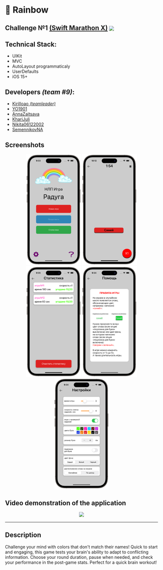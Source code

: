 # 🌈 Rainbow 

## Challenge №1 [(Swift Marathon X)](https://t.me/dev_rush) <a href="url"><img src="https://github.com/DmitryLorents/Bomba-Challenge1/blob/dmitry/readmeFix/Bomba-Challenge1/SupportingFiles/Assets.xcassets/ReadmeFiles/swiftMarathon.imageset/swift%20Marathon.jpeg" height="auto" width="30" align="center"></a>



## Technical Stack:

* UIKit
* MVC
* AutoLayout programmaticaly
* UserDefaults
* iOS 15+



## Developers *(team #9)*:

* [Kirilloao *(teamleader)*](https://github.com/Kirilloao)
* [YO1901](https://github.com/YO1901)
* [AnnaZaitsava](https://github.com/AnnaZaitsava)
* [KhariJuli](https://github.com/khariJuli)
* [Nikita06122002](https://github.com/Nikita06122002)
* [SemennikovNA](https://github.com/SemennikovNA)


## Screenshots
<p align="center">
<img src="https://github.com/Kirilloao/Rainbow/blob/develop/Rainbow/SupportingFiles/Assets.xcassets/Screenshots/MainVC.imageset/MainVC.png" width="180"/>
<img src="https://github.com/Kirilloao/Rainbow/blob/develop/Rainbow/SupportingFiles/Assets.xcassets/Screenshots/Game_VC.imageset/Game_VC.png" width="180"/>
<img src="https://github.com/Kirilloao/Rainbow/blob/develop/Rainbow/SupportingFiles/Assets.xcassets/Screenshots/ResultsVC.imageset/ResultsVC.png" width="180 /> 
</p>

<p align="center">
  <img src="https://github.com/Kirilloao/Rainbow/blob/develop/Rainbow/SupportingFiles/Assets.xcassets/Screenshots/RulesVC.imageset/RulesVC.png" width="180"/>
  <img src="https://github.com/Kirilloao/Rainbow/blob/develop/Rainbow/SupportingFiles/Assets.xcassets/Screenshots/SettingsVC.imageset/SettingsVC.png" width="180"/>


## Video demonstration of the application

<p align="center">
  <img src="https://github.com/Kirilloao/Rainbow/blob/develop/Rainbow/SupportingFiles/Assets.xcassets/Gif/ezgif.com-video-to-gif.dataset/ezgif.com-video-to-gif.gif" width="300"/>
</p>


---

## Description
Challenge your mind with colors that don't match their names! Quick to start and engaging, this game tests your brain's ability to adapt to conflicting information. Choose your round duration, pause when needed, and check your performance in the post-game stats. Perfect for a quick brain workout!
